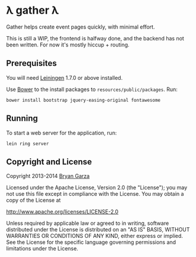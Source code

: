 # λ gather λ

Gather helps create event pages quickly, with minimal effort.

This is still a WIP, the frontend is halfway done, and the backend has not been
written. For now it's mostly hiccup + routing.

## Prerequisites

You will need [Leiningen][1] 1.7.0 or above installed.

[1]: https://github.com/technomancy/leiningen

Use [Bower][2] to the install packages to `resources/public/packages`. Run:

    bower install bootstrap jquery-easing-original fontawesome

[2]: https://github.com/bower/bower

## Running

To start a web server for the application, run:

    lein ring server

## Copyright and License

Copyright 2013-2014 [Bryan Garza](http://bryangarza.org)

Licensed under the Apache License, Version 2.0 (the "License"); you may not use
this file except in compliance with the License. You may obtain a copy of the
License at

http://www.apache.org/licenses/LICENSE-2.0

Unless required by applicable law or agreed to in writing, software distributed
under the License is distributed on an "AS IS" BASIS, WITHOUT WARRANTIES OR
CONDITIONS OF ANY KIND, either express or implied. See the License for the
specific language governing permissions and limitations under the License.
